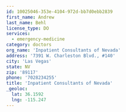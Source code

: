```yaml
---
id: 10025046-353e-4104-972d-bb7d0ebb2839
first_name: Andrew
last_name: Behl
license_type: DO
services:
  - emergency-medicine
category: doctors
org_name: 'Inpatient Consultants of Nevada'
address: '7391 W. Charleston Blvd., #140'
city: 'Las Vegas'
state: NV
zip: '89117'
phone: '7028234255'
title: 'Inpatient Consultants of Nevada'
_geoloc:
  lat: 36.1592
  lng: -115.247
---
```

